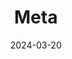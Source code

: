 ---
url: "/categories/meta/"
layout: "terms"
title: Meta
tags:
categories:
date: 2024-03-20
lastMod: 2024-03-29
---